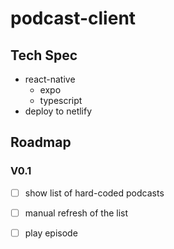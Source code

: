 # podcast-client

## Tech Spec
- react-native
  - expo
  - typescript
- deploy to netlify

## Roadmap

### V0.1
- [ ] show list of hard-coded podcasts
- [ ] manual refresh of the list
- [ ] play episode

